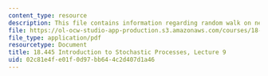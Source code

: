 ```yaml
---
content_type: resource
description: This file contains information regarding random walk on networks 2.
file: https://ol-ocw-studio-app-production.s3.amazonaws.com/courses/18-445-introduction-to-stochastic-processes-spring-2015/02c81e4fe01f0d97bb644c2d407d1a46_MIT18_445S15_lecture9.pdf
file_type: application/pdf
resourcetype: Document
title: 18.445 Introduction to Stochastic Processes, Lecture 9
uid: 02c81e4f-e01f-0d97-bb64-4c2d407d1a46
---
```

